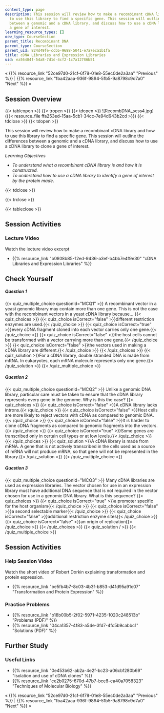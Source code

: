```yaml
---
content_type: page
description: This session will review how to make a recombinant cDNA library and how
  to use this library to find a specific gene. This session will outline the differences
  between a genomic and a cDNA library, and discuss how to use a cDNA library to clone
  a gene of interest.
learning_resource_types: []
ocw_type: CourseSection
parent_title: Recombinant DNA
parent_type: CourseSection
parent_uid: 824d49fe-ccb5-9688-5041-e7a7eca1b1fa
title: cDNA Libraries and Expression Libraries
uid: ea56404f-54a8-7d1d-4cf2-1c7a12786b51
---
```


« {{% resource_link "52ce97d0-21cf-6f78-01e8-55ec0de2a3aa" "Previous" %}} | {{% resource_link "fba42aaa-936f-9894-51b5-9a8798c9d7a0" "Next" %}} »

Session Overview
----------------

{{< tableopen >}}
{{< tropen >}}
{{< tdopen >}}
![RecombDNA_sess4.jpg]({{< resource_file ffa253ed-15aa-5cb1-34cc-7e94d643b2cd >}})
{{< tdclose >}}
{{< tdopen >}}


This session will review how to make a recombinant cDNA library and how to use this library to find a specific gene. This session will outline the differences between a genomic and a cDNA library, and discuss how to use a cDNA library to clone a gene of interest.

_Learning Objectives_

*   _To understand what a recombinant cDNA library is and how it is constructed._
*   _To understand how to use a cDNA library to identify a gene of interest by the protein made._


{{< tdclose >}}

{{< trclose >}}

{{< tableclose >}}

Session Activities
------------------

### Lecture Video

Watch the lecture video excerpt

*   {{% resource_link "b0808b85-12ed-9436-a3ef-b4bb7e4f9e30" "cDNA Libraries and Expression Libraries" %}}

Check Yourself
--------------

##### Question 1
 {{< quiz_multiple_choice questionId="MCQ1" >}} A recombinant vector in a yeast genomic library may contain more than one gene. This is not the case with the recombinant vectors in a yeast cDNA library because… {{< quiz_choices >}} {{< quiz_choice isCorrect="false" >}}different restriction enzymes are used.{{< /quiz_choice >}} {{< quiz_choice isCorrect="true" >}}every cDNA fragment cloned into each vector carries only one gene.{{< /quiz_choice >}} {{< quiz_choice isCorrect="false" >}}the host cells cannot be transformed with a vector carrying more than one gene.{{< /quiz_choice >}} {{< quiz_choice isCorrect="false" >}}the vectors used in making a cDNA library are different.{{< /quiz_choice >}} {{< /quiz_choices >}} {{< quiz_solution >}}For a cDNA library, double stranded DNA is made from mRNA. In eukaryotes, each mRNA molecule represents only one gene.{{< /quiz_solution >}} {{< /quiz_multiple_choice >}}
##### Question 2
 {{< quiz_multiple_choice questionId="MCQ2" >}} Unlike a genomic DNA library, particular care must be taken to ensure that the cDNA library represents every gene in the genome. Why is this the case? {{< quiz_choices >}} {{< quiz_choice isCorrect="false" >}}A cDNA library lacks introns.{{< /quiz_choice >}} {{< quiz_choice isCorrect="false" >}}Host cells are more likely to reject vectors with cDNA as compared to genomic DNA.{{< /quiz_choice >}} {{< quiz_choice isCorrect="false" >}}It is harder to clone cDNA fragments as compared to genomic fragments into the vectors.{{< /quiz_choice >}} {{< quiz_choice isCorrect="true" >}}Some genes are transcribed only in certain cell types or at low levels.{{< /quiz_choice >}} {{< /quiz_choices >}} {{< quiz_solution >}}A cDNA library is made from mRNA. A gene that is not actively transcribed in the cells used as a source of mRNA will not produce mRNA, so that gene will not be represented in the library.{{< /quiz_solution >}} {{< /quiz_multiple_choice >}}
##### Question 3
 {{< quiz_multiple_choice questionId="MCQ3" >}} Many cDNA libraries are used as expression libraries. The vector chosen for use in an expression library must have additional DNA sequence that is not required in the vector chosen for use in a genomic DNA library. What is this sequence? {{< quiz_choices >}} {{< quiz_choice isCorrect="true" >}}a promoter specific for the host organism{{< /quiz_choice >}} {{< quiz_choice isCorrect="false" >}}a second selectable marker{{< /quiz_choice >}} {{< quiz_choice isCorrect="false" >}}additional restriction enzyme sites{{< /quiz_choice >}} {{< quiz_choice isCorrect="false" >}}an origin of replication{{< /quiz_choice >}} {{< /quiz_choices >}} {{< quiz_solution / >}} {{< /quiz_multiple_choice >}}

Session Activities
------------------

### Help Session Video

Watch the short video of Robert Dorkin explaining transformation and protein expression.

*   {{% resource_link "be5fb4b7-8c03-4b3f-b853-d41d95a91c07" "Transformation and Protein Expression" %}}

### Practice Problems

*   {{% resource_link "b18b00b5-2f02-5971-4235-1020c248513b" "Problems (PDF)" %}}
*   {{% resource_link "04ca1357-4f83-a54e-3fd7-4fc5b9cabbc1" "Solutions (PDF)" %}}

Further Study
-------------

### Useful Links

*   {{% resource_link "0e453b62-ab2a-4e2f-bc23-a06cb1280b69" "Isolation and use of cDNA clones" %}}
*   {{% resource_link "ce2b0275-670d-47b7-bce8-ca40a7058323" "Techniques of Molecular Biology" %}}

« {{% resource_link "52ce97d0-21cf-6f78-01e8-55ec0de2a3aa" "Previous" %}} | {{% resource_link "fba42aaa-936f-9894-51b5-9a8798c9d7a0" "Next" %}} »
